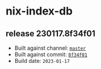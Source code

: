 # nix-index-db
## release 230117.8f34f01
- Built against channel: [`master`](https://github.com/nixos/nixpkgs/tree/master)
- Built against commit: [`8f34f01`](https://github.com/NixOS/nixpkgs/commit/8f34f011850a8eb0a718d9f20d80df626b560b47)
- Build date: `2023-01-17`
